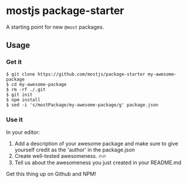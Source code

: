 # mostjs package-starter

A starting point for new `@most` packages.

## Usage

### Get it

```shell
$ git clone https://github.com/mostjs/package-starter my-awesome-package
$ cd my-awesome-package
$ rm -rf ./.git
$ git init
$ npm install
$ sed -i 's/mostPackage/my-awesome-package/g' package.json
```

### Use it

In your editor:

1. Add a description of your awesome package and
make sure to give yourself credit as the 'author' in the package.json
2. Create well-tested awesomeness. :fire::fire:
3. Tell us about the awesomeness you just created in your README.md

Get this thing up on Github and NPM!
